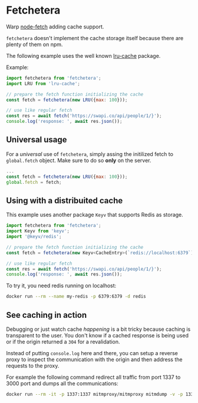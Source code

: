 # Fetchetera
Warp [node-fetch](https://www.npmjs.com/package/node-fetch) adding cache
support.

`fetchetera` doesn't implement the cache storage itself because there are plenty of
them on npm.

The following example uses the well known [lru-cache](https://www.npmjs.com/package/lru-cache) package.

Example:

``` js
import fetchetera from 'fetchetera';
import LRU from 'lru-cache';

// prepare the fetch function initializing the cache
const fetch = fetchetera(new LRU({max: 100}));

// use like regular fetch
const res = await fetch('https://swapi.co/api/people/1/}');
console.log('response: ', await res.json());
```

## Universal usage
For a _universal_ use of `fetchetera`, simply assing the initilized fetch to `global.fetch` object.
Make sure to do so **only** on the server.

``` js
...
const fetch = fetchetera(new LRU({max: 100}));
global.fetch = fetch;
```

## Using with a distribuited cache
This example uses another package `Keyv` that supports Redis as storage.

``` js
import fetchetera from 'fetchetera';
import Keyv from 'keyv';
import '@keyv/redis';

// prepare the fetch function initializing the cache
const fetch = fetchetera(new Keyv<CacheEntry>(`redis://localhost:6379`));

// use like regular fetch
const res = await fetch('https://swapi.co/api/people/1/}');
console.log('response: ', await res.json());
```

To try it, you need redis running on localhost:

``` sh
docker run --rm --name my-redis -p 6379:6379 -d redis

```


## See caching in action
Debugging or just watch cache _happening_ is a bit tricky because caching is
transparent to the user. You don't know if a cached response is being used
or if the origin returned a `304` for a revalidation.

Instead of putting `console.log` here and there, you can setup a reverse proxy
to inspect the communication with the origin and then address the requests to
the proxy.

For example the following command redirect all traffic from port 1337 to
3000 port and dumps all the communications:

``` sh
docker run --rm -it -p 1337:1337 mitmproxy/mitmproxy mitmdump -v -p 1337 -m reverse:http://host.docker.internal:3000
```


